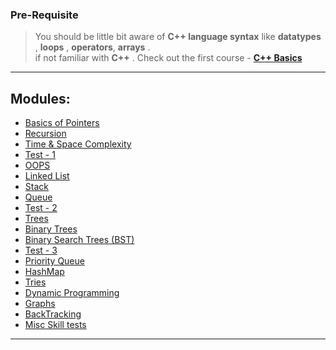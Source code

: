 
### Pre-Requisite 

>   You should be little bit aware of **C++ language syntax** like **datatypes** , **loops** , **operators**, **arrays** . <br>
>   if not familiar with **C++** . Check out the first course - [**C++ Basics**](../01-introduction-to-c++)<br>

---

## Modules:

- [Basics of Pointers](./modules/001-basics)<br>
- [Recursion](./modules/002-recursion)<br>
- [Time & Space Complexity](./modules/003-complexity)<br>
- [Test - 1](./modules/004-test-1)<br>
- [OOPS](./modules/005-oops)<br>
- [Linked List](./modules/006-linkedlist)<br>
- [Stack](./modules/007-stack)<br>
- [Queue](./modules/008-queue)<br>
- [Test - 2](./modules/009-test-2)<br>
- [Trees](./modules/010-trees)<br>
- [Binary Trees](./modules/011-binary-trees)<br>
- [Binary Search Trees (BST)](./modules/012-binary-search-trees)<br>
- [Test - 3](./modules/013-test-3)<br>
- [Priority Queue](./modules/014-priority-queue)<br>
- [HashMap](./modules/015-hashmap)<br>
- [Tries](./modules/016-tries)<br>
- [Dynamic Programming](./modules/017-dynamic-programming)<br>
- [Graphs](./modules/018-graphs)<br>
- [BackTracking](./modules/019-backtracking)<br>
- [Misc Skill tests](./modules/020-misc-skill-tests)<br>

---
